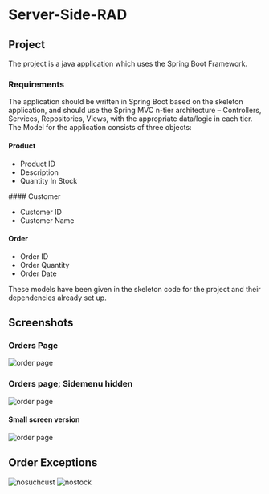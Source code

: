 # Server-Side-RAD



## Project


The project is a java application which uses the Spring Boot Framework.

### Requirements
The application should be written in Spring Boot based on the skeleton application, and should use the Spring MVC n-tier architecture – Controllers, Services, Repositories, Views, with the appropriate data/logic in each tier.  
The Model for the application consists of three objects:  
#### Product
+ Product ID  
+ Description  
+ Quantity In Stock  


#### Customer  
+ Customer ID  
+ Customer Name  

  
#### Order  
+ Order ID  
+ Order Quantity  
+ Order Date  


These models have been given in the skeleton code for the project and their dependencies already set up.


## Screenshots


### Orders Page

![order page](http://i.imgur.com/qRiFeLM.png)


### Orders page; Sidemenu hidden

![order page](http://i.imgur.com/R3OImre.png)
#### Small screen version

![order page](http://i.imgur.com/3VNBWxZ.png)


## Order Exceptions
![nosuchcust](http://i.imgur.com/IcoVrBI.png)
![nostock](http://i.imgur.com/bboURhN.png)
